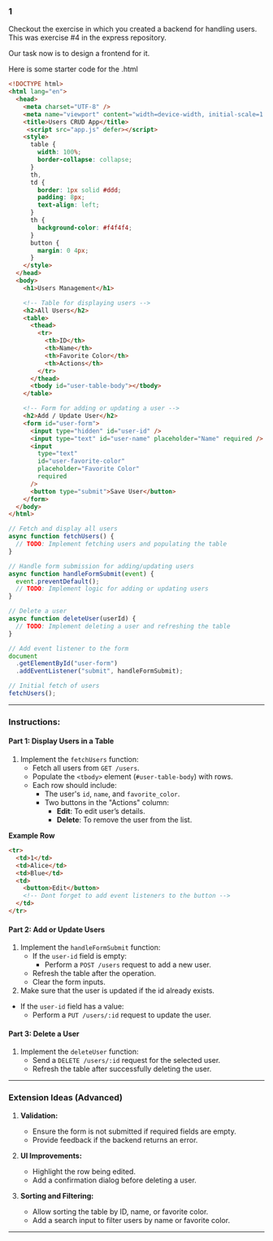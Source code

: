 ### 1

Checkout the exercise in which you created a backend for handling users. This was exercise #4 in the express repository.

Our task now is to design a frontend for it.

Here is some starter code for the .html

```html
<!DOCTYPE html>
<html lang="en">
  <head>
    <meta charset="UTF-8" />
    <meta name="viewport" content="width=device-width, initial-scale=1.0" />
    <title>Users CRUD App</title>
     <script src="app.js" defer></script>
    <style>
      table {
        width: 100%;
        border-collapse: collapse;
      }
      th,
      td {
        border: 1px solid #ddd;
        padding: 8px;
        text-align: left;
      }
      th {
        background-color: #f4f4f4;
      }
      button {
        margin: 0 4px;
      }
    </style>
  </head>
  <body>
    <h1>Users Management</h1>

    <!-- Table for displaying users -->
    <h2>All Users</h2>
    <table>
      <thead>
        <tr>
          <th>ID</th>
          <th>Name</th>
          <th>Favorite Color</th>
          <th>Actions</th>
        </tr>
      </thead>
      <tbody id="user-table-body"></tbody>
    </table>

    <!-- Form for adding or updating a user -->
    <h2>Add / Update User</h2>
    <form id="user-form">
      <input type="hidden" id="user-id" />
      <input type="text" id="user-name" placeholder="Name" required />
      <input
        type="text"
        id="user-favorite-color"
        placeholder="Favorite Color"
        required
      />
      <button type="submit">Save User</button>
    </form>
  </body>
</html>
```


```javascript
// Fetch and display all users
async function fetchUsers() {
  // TODO: Implement fetching users and populating the table
}

// Handle form submission for adding/updating users
async function handleFormSubmit(event) {
  event.preventDefault();
  // TODO: Implement logic for adding or updating users
}

// Delete a user
async function deleteUser(userId) {
  // TODO: Implement deleting a user and refreshing the table
}

// Add event listener to the form
document
  .getElementById("user-form")
  .addEventListener("submit", handleFormSubmit);

// Initial fetch of users
fetchUsers();
```

---

### **Instructions:**

#### **Part 1: Display Users in a Table**

1. Implement the `fetchUsers` function:
   - Fetch all users from `GET /users`.
   - Populate the `<tbody>` element (`#user-table-body`) with rows.
   - Each row should include:
     - The user's `id`, `name`, and `favorite_color`.
     - Two buttons in the "Actions" column:
       - **Edit**: To edit user’s details.
       - **Delete**: To remove the user from the list.

**Example Row**

```html
<tr>
  <td>1</td>
  <td>Alice</td>
  <td>Blue</td>
  <td>
    <button>Edit</button>
    <!-- Dont forget to add event listeners to the button -->
  </td>
</tr>
```

#### **Part 2: Add or Update Users**

1. Implement the `handleFormSubmit` function:
   - If the `user-id` field is empty:
     - Perform a `POST /users` request to add a new user.
   - Refresh the table after the operation.
   - Clear the form inputs.
2. Make sure that the user is updated if the id already exists.

- If the `user-id` field has a value:
  - Perform a `PUT /users/:id` request to update the user.

#### **Part 3: Delete a User**

1. Implement the `deleteUser` function:
   - Send a `DELETE /users/:id` request for the selected user.
   - Refresh the table after successfully deleting the user.


---

### **Extension Ideas (Advanced)**

1. **Validation:**

   - Ensure the form is not submitted if required fields are empty.
   - Provide feedback if the backend returns an error.

2. **UI Improvements:**

   - Highlight the row being edited.
   - Add a confirmation dialog before deleting a user.

3. **Sorting and Filtering:**
   - Allow sorting the table by ID, name, or favorite color.
   - Add a search input to filter users by name or favorite color.

---
